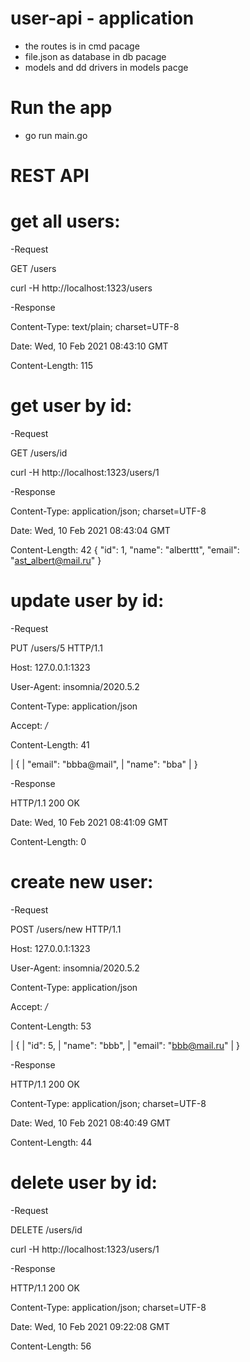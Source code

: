 # user-api - application
- the routes is in cmd pacage
- file.json as database in db pacage
- models and dd drivers in models pacge
# Run the app
- go run main.go   

# REST API

# get all users:
-Request

 GET /users 
 
 curl -H  http://localhost:1323/users

-Response

Content-Type: text/plain; charset=UTF-8

Date: Wed, 10 Feb 2021 08:43:10 GMT

Content-Length: 115
 
# get user by id:

-Request

 GET /users/id 
 
 curl -H  http://localhost:1323/users/1

-Response

Content-Type: application/json; charset=UTF-8

Date: Wed, 10 Feb 2021 08:43:04 GMT

Content-Length: 42
{
  "id": 1,
  "name": "alberttt",
  "email": "ast_albert@mail.ru"
}
 
# update user by id:

-Request

 PUT /users/5 HTTP/1.1

Host: 127.0.0.1:1323

User-Agent: insomnia/2020.5.2

Content-Type: application/json

Accept: */*

Content-Length: 41

| {
| 	"email": "bbba@mail",
| 	"name": "bba"
| }

-Response

HTTP/1.1 200 OK

Date: Wed, 10 Feb 2021 08:41:09 GMT

Content-Length: 0
  
# create new user:

-Request

 POST /users/new HTTP/1.1
 
 Host: 127.0.0.1:1323
 
 User-Agent: insomnia/2020.5.2
 
 Content-Type: application/json
 
 Accept: */*
 
 Content-Length: 53

| {
| 	"id": 5,
| 	"name": "bbb",
| 	"email": "bbb@mail.ru"
| }

-Response
 
 HTTP/1.1 200 OK
 
 Content-Type: application/json; charset=UTF-8
 
 Date: Wed, 10 Feb 2021 08:40:49 GMT
 
 Content-Length: 44
  
# delete user by id:

-Request

DELETE /users/id

curl -H  http://localhost:1323/users/1

-Response

HTTP/1.1 200 OK

Content-Type: application/json; charset=UTF-8

Date: Wed, 10 Feb 2021 09:22:08 GMT

Content-Length: 56

